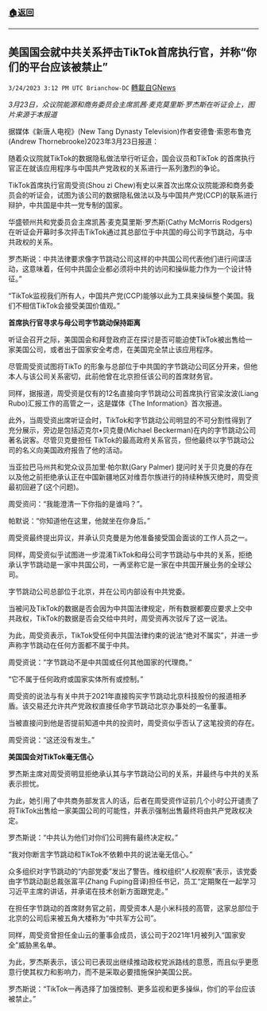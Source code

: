 ###  [:house:返回](README.md)
---


## 美国国会就中共关系抨击TikTok首席执行官，并称“你们的平台应该被禁止”
`3/24/2023 3:12 PM UTC Brianchow-DC` [轉載自GNews](https://gnews.org/articles/1043038)

*3月23日，众议院能源和商务委员会主席凯茜·麦克莫里斯·罗杰斯在听证会上，图片来源于本报道*

据媒体《新唐人电视》(New Tang Dynasty Television)作者安德鲁·索恩布鲁克(Andrew Thornebrooke)2023年3月23日报道：

随着众议院就TikTok的数据隐私做法举行听证会，国会议员和TikTok 的首席执行官正在就该应用程序与中国共产党政权的关系进行一系列激烈的争论。

TikTok首席执行官周受资(Shou zi Chew)有史以来首次出席众议院能源和商务委员会的听证会，试图为该公司的数据隐私做法以及与中国共产党(CCP)的联系进行辩护，中共国是中共一党专制的国家。

华盛顿州共和党委员会主席凯茜·麦克莫里斯·罗杰斯(Cathy McMorris Rodgers)在听证会开幕时多次抨击TikTok通过其总部位于中共国的母公司字节跳动，与中共政权的关系。

罗杰斯说：中共法律要求像字节跳动公司这样的中共国公司代表他们进行间谍活动，这意味着，任何中共国企业都必须将中共的访问和操纵能力作为一个设计特征。”

“TikTok监视我们所有人，中国共产党(CCP)能够以此为工具来操纵整个美国。我们不相信TikTok会接受美国价值观。”

**首席执行官寻求与母公司字节跳动保持距离**

听证会召开之际，美国国会和拜登政府正在探讨是否可能迫使TikTok被出售给一家美国公司，或者出于国家安全考虑，在美国完全禁止该应用程序。

尽管周受资试图将TikTo 的形象与总部位于中共国的字节跳动公司区分开来，但他本人与该公司关系密切，此前他曾在北京担任该公司的首席财务官。

同样，据报道，周受资是仅有的12名直接向字节跳动公司首席执行官梁汝波(Liang Rubo)汇报工作的高管之一，这是媒体《The Information》首次报道。

此外，当周受资出席听证会时，TikTok和字节跳动公司明显的不可分割性得到了充分展示，旁边是包括迈克尔•贝克曼(Michael Beckerman)在内的字节跳动公司著名说客。尽管贝克曼担任 TikTok的最高政府关系官员，但他最终以字节跳动公司的名义向美国政府报告了他的活动。

当亚拉巴马州共和党众议员加里·帕尔默(Gary Palmer) 提问时关于贝克曼的存在以及他之前拒绝承认正在中国新疆地区对维吾尔族进行的持续种族灭绝时，周受资最初回避了(这个问题)。

周受资问：“我能澄清一下你指的是谁吗？”。

帕默说：“你知道他在这里，他就坐在你身后。”

周受资最终提出异议，并承认贝克曼是为他准备接受国会面谈的工作人员之一。

同样，周受资似乎试图进一步混淆TikTok和母公司字节跳动与中共的关系，拒绝承认字节跳动是一家中共国公司，一再坚称它是一家在中共国开展业务的全球公司。

字节跳动公司总部位于北京，并在公司内部设有中共党委。

当被问及TikTok的数据是否会因为中共国法律规定，所有数据都要应要求上交中共政权，TikTok的数据是否会交给中共时，周受资再次驳斥了这一说法。

为此，周受资表示，TikTok受任何中共国法律约束的说法“绝对不属实”，并进一步声称字节跳动在任何方面都不属于中共。

周受资说：“字节跳动不是中共国或任何其他国家的代理商。”

“它不属于任何政府或国家实体所有或控制。”

周受资的说法与有关中共于2021年直接购买字节跳动北京科技股份的报道相矛盾。该交易还允许共产党政权直接任命字节跳动北京办事处的一名董事。

当被直接问到他是否提前知道中共的投资时，周受资似乎否认了这笔投资的存在。

周受资说：“这还没有发生。”

**美国国会对TikTok毫无信心**

罗杰斯主席对周受资明显拒绝承认其与字节跳动公司的关系，并最终与中共的关系表示担忧。

为此，她引用了中共商务部发言人的话，后者在周受资作证前几个小时公开谴责了将TikTok出售给一家美国公司的可能性，并表示强制出售最终将由共产党政权决定。

罗杰斯说：“中共认为他们对你们公司拥有最终决定权。”

“我对你断言字节跳动和TikTok不依赖中共的说法毫无信心。”

众多组织对字节跳动的“内部党委”发出了警告。维权组织“人权观察“表示，该党委由字节跳动副总裁张富平(Zhang Fuping音译)担任书记，员工“定期聚在一起学习习近平主席的讲话，并承诺在技术创新方面跟党走。”

在担任字节跳动的首席财务官之前，周受资本人是小米科技的高管，这家总部位于北京的公司后来被五角大楼称为“中共军方公司”。

同样，周受资曾担任金山云的董事会成员，该公司于2021年1月被列入“国家安全”威胁黑名单。

为此，罗杰斯表示，该公司已表现出继续推动政权党派路线的意愿，而且似乎更愿意行使其权力和影响力，而不是采取必要措施保护美国公民。

罗杰斯说：“TikTok一再选择了加强控制、更多监视和更多操纵，你们的平台应该被禁止。”
